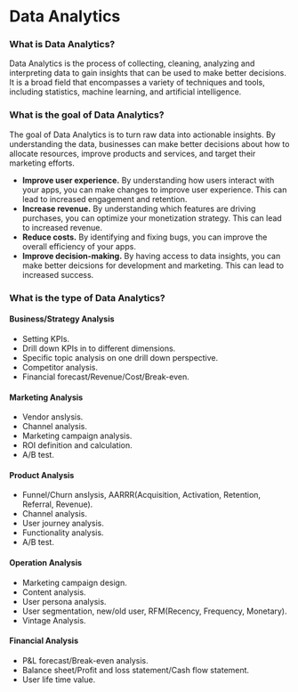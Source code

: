 # Data Analytics

### What is Data Analytics?

Data Analytics is the process of collecting, cleaning, analyzing and interpreting data to gain insights that can be used to make better decisions. It is a broad field that encompasses a variety of techniques and tools, including statistics, machine learning, and artificial intelligence.

### What is the goal of Data Analytics?

The goal of Data Analytics is to turn raw data into actionable insights. By understanding the data, businesses can make better decisions about how to allocate resources, improve products and services, and target their marketing efforts.
- **Improve user experience.** By understanding how users interact with your apps, you can make changes to improve user experience. This can lead to increased engagement and retention.
- **Increase revenue.** By understanding which features are driving purchases, you can optimize your monetization strategy. This can lead to increased revenue.
- **Reduce costs.** By identifying and fixing bugs, you can improve the overall efficiency of your apps.
- **Improve decision-making.** By having access to data insights, you can make better deicsions for development and marketing. This can lead to increased success.

### What is the type of Data Analytics?

#### Business/Strategy Analysis
- Setting KPIs.
- Drill down KPIs in to different dimensions.
- Specific topic analysis on one drill down perspective.
- Competitor analysis.
- Financial forecast/Revenue/Cost/Break-even.

#### Marketing Analysis
- Vendor anslysis.
- Channel analysis.
- Marketing campaign analysis.
- ROI definition and calculation.
- A/B test.

#### Product Analysis
- Funnel/Churn anslysis, AARRR(Acquisition, Activation, Retention, Referral, Revenue).
- Channel analysis.
- User journey analysis.
- Functionality analysis.
- A/B test.

#### Operation Analysis
- Marketing campaign design.
- Content analysis.
- User persona analysis.
- User segmentation, new/old user, RFM(Recency, Frequency, Monetary).
- Vintage Analysis.

#### Financial Analysis
- P&L forecast/Break-even analysis.
- Balance sheet/Profit and loss statement/Cash flow statement.
- User life time value.
